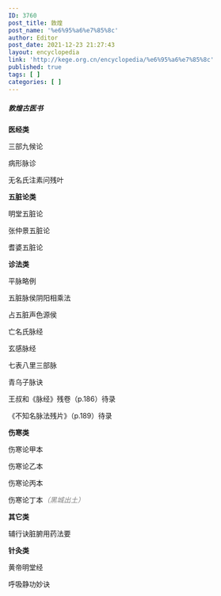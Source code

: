 ```yaml
---
ID: 3760
post_title: 敦煌
post_name: '%e6%95%a6%e7%85%8c'
author: Editor
post_date: 2021-12-23 21:27:43
layout: encyclopedia
link: 'http://kege.org.cn/encyclopedia/%e6%95%a6%e7%85%8c'
published: true
tags: [ ]
categories: [ ]
---
```

<h5><strong>敦煌古医书</strong></h5>
<strong>医经类</strong>

三部九候论

病形脉诊

无名氏注素问残叶

<strong>五脏论类</strong>

明堂五脏论

张仲景五脏论

耆婆五脏论

<strong>诊法类</strong>

平脉略例

五脏脉侯阴阳相乘法

占五脏声色源侯

亡名氏脉经

玄感脉经

七表八里三部脉

青乌子脉诀

王叔和《脉经》残卷（p.186）待录

《不知名脉法残片》（p.189）待录

<strong>伤寒类</strong>

伤寒论甲本

伤寒论乙本

伤寒论丙本

伤寒论丁本<span style="color: #808080;"><em>（黑城出土）</em></span>

<strong>其它类</strong>

辅行诀脏腑用药法要

<strong>针灸类</strong>

黄帝明堂经

呼吸静功妙诀